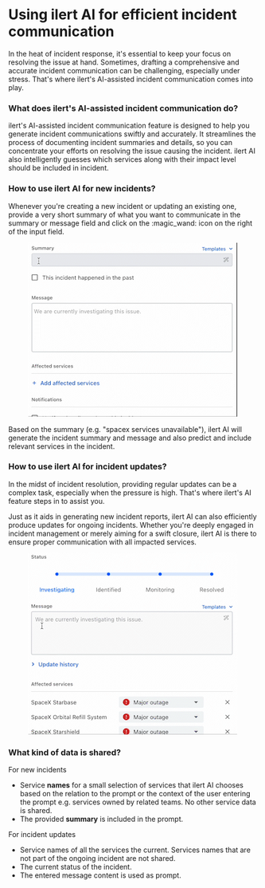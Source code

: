 # Using ilert AI for efficient incident communication

In the heat of incident response, it's essential to keep your focus on resolving the issue at hand. Sometimes, drafting a comprehensive and accurate incident communication can be challenging, especially under stress. That's where ilert's AI-assisted incident communication comes into play.

### What does ilert's AI-assisted incident communication do?

ilert's AI-assisted incident communication feature is designed to help you generate incident communications swiftly and accurately. It streamlines the process of documenting incident summaries and details, so you can concentrate your efforts on resolving the issue causing the incident. ilert AI also intelligently guesses which services along with their impact level should be included in incident.&#x20;

### How to use ilert AI for new incidents?

Whenever you're creating a new incident or updating an existing one, provide a very short summary of what you want to communicate in the summary or message field and click on the :magic\_wand: icon on the right of the input field.

<figure><img src="../.gitbook/assets/ilert_ai_incident_creation.gif" alt=""><figcaption></figcaption></figure>

Based on the summary (e.g. "spacex services unavailable"), ilert AI will generate the incident summary and message and also predict and include relevant services in the incident.&#x20;

### How to use ilert AI for incident updates?

In the midst of incident resolution, providing regular updates can be a complex task, especially when the pressure is high. That's where ilert's AI feature steps in to assist you.

Just as it aids in generating new incident reports, ilert AI can also efficiently produce updates for ongoing incidents. Whether you're deeply engaged in incident management or merely aiming for a swift closure, ilert AI is there to ensure proper communication with all impacted services.

<figure><img src="../.gitbook/assets/ilert_ai_incident_update.gif" alt=""><figcaption></figcaption></figure>

### What kind of data is shared?

For new incidents

* Service **names** for a small selection of services that ilert AI chooses based on the relation to the prompt or the context of the user entering the prompt e.g. services owned by related teams. No other service data is shared.
* The provided **summary** is included in the prompt.

For incident updates

* Service names of all the services the current. Services names that are not part of the ongoing incident are not shared.&#x20;
* The current status of the incident.
* The entered message content is used as prompt.&#x20;

